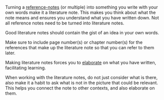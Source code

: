 Turning a [reference-notes](reference-notes.md) (or multiple) into something you write with your own words make it a literature note. This makes you think about what the note means and ensures you understand what you have written down. Not all reference notes need to be turned into literature notes.

Good literature notes should contain the gist of an idea in your own words.

Make sure to include page number(s) or chapter number(s) for the references that make up the literature note so that you can refer to them later.

Making literature notes forces you to [elaborate](elaboration-best-way-to-learn.md) on what you have written, facilitating learning.

When working with the literature notes, do not just consider what is there, also make it a habit to ask what is not in the picture that could be relevant. This helps you connect the note to other contexts, and also elaborate on them.
